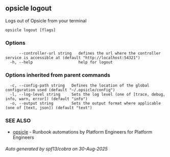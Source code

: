 ## opsicle logout

Logs out of Opsicle from your terminal

```
opsicle logout [flags]
```

### Options

```
      --controller-url string   defines the url where the controller service is accessible at (default "http://localhost:54321")
  -h, --help                    help for logout
```

### Options inherited from parent commands

```
  -c, --config-path string   Defines the location of the global configuration used (default "~/.opsicle/config")
  -l, --log-level string     Sets the log level (one of [trace, debug, info, warn, error]) (default "info")
  -o, --output string        Sets the output format where applicable (one of [text, json]) (default "text")
```

### SEE ALSO

* [opsicle](cli/opsicle.md)	 - Runbook automations by Platform Engineers for Platform Engineers

###### Auto generated by spf13/cobra on 30-Aug-2025
